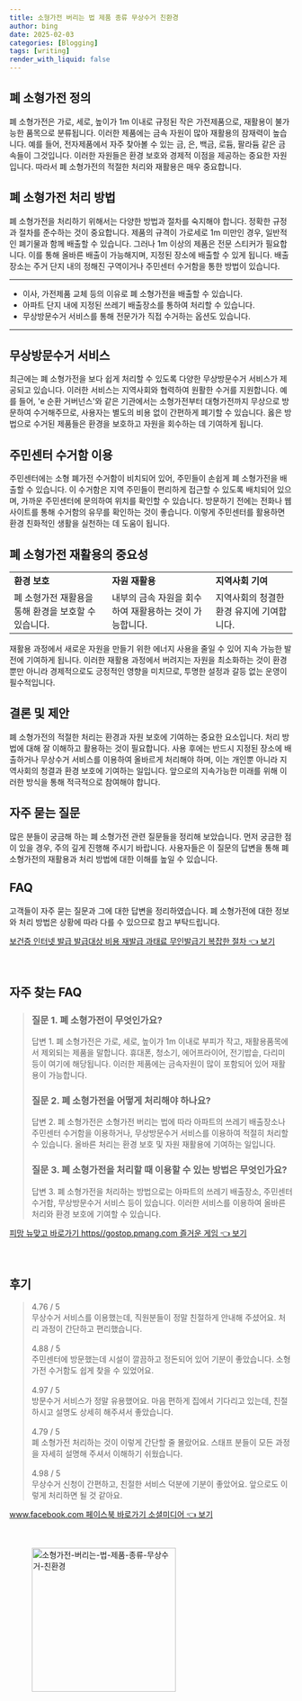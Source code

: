 ```yaml
---
title: 소형가전 버리는 법 제품 종류 무상수거 친환경
author: bing
date: 2025-02-03
categories: [Blogging]
tags: [writing]
render_with_liquid: false
---
```



<h2 id='폐 소형가전 정의'>폐 소형가전 정의</h2>

<p>폐 소형가전은 가로, 세로, 높이가 1m 이내로 규정된 작은 가전제품으로, 재활용이 불가능한 품목으로 분류됩니다. 이러한 제품에는 금속 자원이 많아 재활용의 잠재력이 높습니다. 예를 들어, 전자제품에서 자주 찾아볼 수 있는 금, 은, 백금, 로듐, 팔라듐 같은 금속들이 그것입니다. 이러한 자원들은 환경 보호와 경제적 이점을 제공하는 중요한 자원입니다. 따라서 폐 소형가전의 적절한 처리와 재활용은 매우 중요합니다.</p>

<h2 id='폐 소형가전 처리 방법'>폐 소형가전 처리 방법</h2>

<p>폐 소형가전을 처리하기 위해서는 다양한 방법과 절차를 숙지해야 합니다. 정확한 규정과 절차를 준수하는 것이 중요합니다. 제품의 규격이 가로세로 1m 미만인 경우, 일반적인 폐기물과 함께 배출할 수 있습니다. 그러나 1m 이상의 제품은 전문 스티커가 필요합니다. 이를 통해 올바른 배출이 가능해지며, 지정된 장소에 배출할 수 있게 됩니다. 배출 장소는 주거 단지 내의 정해진 구역이거나 주민센터 수거함을 통한 방법이 있습니다.</p>

<hr />

<ul>
    <li>이사, 가전제품 교체 등의 이유로 폐 소형가전을 배출할 수 있습니다.</li>
    <li>아파트 단지 내에 지정된 쓰레기 배출장소를 통하여 처리할 수 있습니다.</li>
    <li>무상방문수거 서비스를 통해 전문가가 직접 수거하는 옵션도 있습니다.</li>
</ul>

<hr />

<h2 id='무상방문수거 서비스'>무상방문수거 서비스</h2>

<p>최근에는 폐 소형가전을 보다 쉽게 처리할 수 있도록 다양한 무상방문수거 서비스가 제공되고 있습니다. 이러한 서비스는 지역사회와 협력하여 원활한 수거를 지원합니다. 예를 들어, 'e 순환 거버넌스'와 같은 기관에서는 소형가전부터 대형가전까지 무상으로 방문하여 수거해주므로, 사용자는 별도의 비용 없이 간편하게 폐기할 수 있습니다. 옳은 방법으로 수거된 제품들은 환경을 보호하고 자원을 회수하는 데 기여하게 됩니다.</p>

<h2 id=' 주민센터 수거함 이용'>주민센터 수거함 이용</h2>

<p>주민센터에는 소형 폐가전 수거함이 비치되어 있어, 주민들이 손쉽게 폐 소형가전을 배출할 수 있습니다. 이 수거함은 지역 주민들이 편리하게 접근할 수 있도록 배치되어 있으며, 가까운 주민센터에 문의하여 위치를 확인할 수 있습니다. 방문하기 전에는 전화나 웹사이트를 통해 수거함의 유무를 확인하는 것이 좋습니다. 이렇게 주민센터를 활용하면 환경 친화적인 생활을 실천하는 데 도움이 됩니다.</p>

<h2 id='폐 소형가전 재활용의 중요성'>폐 소형가전 재활용의 중요성</h2>

<table>
    <tr>
        <td><b>환경 보호</b></td>
        <td><b>자원 재활용</b></td>
        <td><b>지역사회 기여</b></td>
    </tr>
    <tr>
        <td>폐 소형가전 재활용을 통해 환경을 보호할 수 있습니다.</td>
        <td>내부의 금속 자원을 회수하여 재활용하는 것이 가능합니다.</td>
        <td>지역사회의 청결한 환경 유지에 기여합니다.</td>
    </tr>
</table>

<p>재활용 과정에서 새로운 자원을 만들기 위한 에너지 사용을 줄일 수 있어 지속 가능한 발전에 기여하게 됩니다. 이러한 재활용 과정에서 버려지는 자원을 최소화하는 것이 환경뿐만 아니라 경제적으로도 긍정적인 영향을 미치므로, 투명한 설정과 갈등 없는 운영이 필수적입니다.</p>

<h2 id='결론 및 제안'>결론 및 제안</h2>

<p>폐 소형가전의 적절한 처리는 환경과 자원 보호에 기여하는 중요한 요소입니다. 처리 방법에 대해 잘 이해하고 활용하는 것이 필요합니다. 사용 후에는 반드시 지정된 장소에 배출하거나 무상수거 서비스를 이용하여 올바르게 처리해야 하며, 이는 개인뿐 아니라 지역사회의 청결과 환경 보호에 기여하는 일입니다. 앞으로의 지속가능한 미래를 위해 이러한 방식을 통해 적극적으로 참여해야 합니다.</p>

<h2 id='자주 묻는 질문'>자주 묻는 질문</h2>

<p>많은 분들이 궁금해 하는 폐 소형가전 관련 질문들을 정리해 보았습니다. 먼저 궁금한 점이 있을 경우, 주의 깊게 진행해 주시기 바랍니다. 사용자들은 이 질문의 답변을 통해 폐 소형가전의 재활용과 처리 방법에 대한 이해를 높일 수 있습니다.</p>

<h2 id='FAQ'>FAQ</h2>

<p>고객들이 자주 묻는 질문과 그에 대한 답변을 정리하였습니다. 폐 소형가전에 대한 정보와 처리 방법은 상황에 따라 다를 수 있으므로 참고 부탁드립니다.</p>


<p><a class="click-button" title="보건증 인터넷 발급 발급대상 비용 재발급 과태료 무인발급기 복잡한 절차" href="https://aptwhite.github.io/posts/%EB%B3%B4%EA%B1%B4%EC%A6%9D-%EC%9D%B8%ED%84%B0%EB%84%B7-%EB%B0%9C%EA%B8%89-%EB%B0%9C%EA%B8%89%EB%8C%80%EC%83%81-%EB%B9%84%EC%9A%A9-%EC%9E%AC%EB%B0%9C%EA%B8%89-%EA%B3%BC%ED%83%9C%EB%A3%8C-%EB%AC%B4%EC%9D%B8%EB%B0%9C%EA%B8%89%EA%B8%B0-%EB%B3%B5%EC%9E%A1%ED%95%9C-%EC%A0%88%EC%B0%A8/" rel="dofollow">보건증 인터넷 발급 발급대상 비용 재발급 과태료 무인발급기 복잡한 절차 👈 보기</a></p><br>
<h2 id='자주_찾는_FAQ'>자주 찾는 FAQ</h2>
<div itemscope="" itemtype="https://schema.org/FAQPage"> 
<blockquote> 
<div itemscope="" itemprop="mainEntity" itemtype="https://schema.org/Question"> 
<h3 itemprop="name">질문 1. 폐 소형가전이 무엇인가요?</h3> 
<div itemscope="" itemprop="acceptedAnswer" itemtype="https://schema.org/Answer"> 
<span itemprop="text"> 
<p>답변 1. 폐 소형가전은 가로, 세로, 높이가 1m 이내로 부피가 작고, 재활용품목에서 제외되는 제품을 말합니다. 휴대폰, 청소기, 에어프라이어, 전기밥솥, 다리미 등이 여기에 해당됩니다. 이러한 제품에는 금속자원이 많이 포함되어 있어 재활용이 가능합니다.</p> 
</span> 
</div> 
</div> 

<div itemscope="" itemprop="mainEntity" itemtype="https://schema.org/Question"> 
<h3 itemprop="name">질문 2. 폐 소형가전을 어떻게 처리해야 하나요?</h3> 
<div itemscope="" itemprop="acceptedAnswer" itemtype="https://schema.org/Answer"> 
<span itemprop="text"> 
<p>답변 2. 폐 소형가전은 소형가전 버리는 법에 따라 아파트의 쓰레기 배출장소나 주민센터 수거함을 이용하거나, 무상방문수거 서비스를 이용하여 적절히 처리할 수 있습니다. 올바른 처리는 환경 보호 및 자원 재활용에 기여하는 일입니다.</p> 
</span> 
</div> 
</div> 

<div itemscope="" itemprop="mainEntity" itemtype="https://schema.org/Question"> 
<h3 itemprop="name">질문 3. 폐 소형가전을 처리할 때 이용할 수 있는 방법은 무엇인가요?</h3> 
<div itemscope="" itemprop="acceptedAnswer" itemtype="https://schema.org/Answer"> 
<span itemprop="text"> 
<p>답변 3. 폐 소형가전을 처리하는 방법으로는 아파트의 쓰레기 배출장소, 주민센터 수거함, 무상방문수거 서비스 등이 있습니다. 이러한 서비스를 이용하여 올바른 처리와 환경 보호에 기여할 수 있습니다.</p> 
</span> 
</div> 
</div> 
</blockquote> 
</div>
<p><a class="click-button" title="피망 뉴맞고 바로가기 https//gostop.pmang.com 즐거운 게임" href="https://aptwhite.github.io/posts/%ED%94%BC%EB%A7%9D-%EB%89%B4%EB%A7%9E%EA%B3%A0-%EB%B0%94%EB%A1%9C%EA%B0%80%EA%B8%B0-httpsgostop.pmang.com-%EC%A6%90%EA%B1%B0%EC%9A%B4-%EA%B2%8C%EC%9E%84/" rel="dofollow">피망 뉴맞고 바로가기 https//gostop.pmang.com 즐거운 게임 👈 보기</a></p><br>
<h2 id='후기'>후기</h2>
<div itemscope itemtype="https://schema.org/Product">
  <blockquote>
  <div itemprop="review" itemscope itemtype="https://schema.org/Review">
      <div itemprop="reviewRating" itemscope itemtype="https://schema.org/Rating"> <span itemprop="ratingValue">4.76</span> / <span itemprop="bestRating">5</span> </div>
      <span itemprop="reviewBody">무상수거 서비스를 이용했는데, 직원분들이 정말 친절하게 안내해 주셨어요. 처리 과정이 간단하고 편리했습니다.</span>
  </div>
  <br>
  <div itemprop="review" itemscope itemtype="https://schema.org/Review">
      <div itemprop="reviewRating" itemscope itemtype="https://schema.org/Rating"> <span itemprop="ratingValue">4.88</span> / <span itemprop="bestRating">5</span> </div>
      <span itemprop="reviewBody">주민센터에 방문했는데 시설이 깔끔하고 정돈되어 있어 기분이 좋았습니다. 소형가전 수거함도 쉽게 찾을 수 있었어요.</span>
  </div>
  <br>
  <div itemprop="review" itemscope itemtype="https://schema.org/Review">
      <div itemprop="reviewRating" itemscope itemtype="https://schema.org/Rating"> <span itemprop="ratingValue">4.97</span> / <span itemprop="bestRating">5</span> </div>
      <span itemprop="reviewBody">방문수거 서비스가 정말 유용했어요. 마음 편하게 집에서 기다리고 있는데, 친절하시고 설명도 상세히 해주셔서 좋았습니다.</span>
  </div>
  <br>
  <div itemprop="review" itemscope itemtype="https://schema.org/Review">
      <div itemprop="reviewRating" itemscope itemtype="https://schema.org/Rating"> <span itemprop="ratingValue">4.79</span> / <span itemprop="bestRating">5</span> </div>
      <span itemprop="reviewBody">폐 소형가전 처리하는 것이 이렇게 간단할 줄 몰랐어요. 스태프 분들이 모든 과정을 자세히 설명해 주셔서 이해하기 쉬웠습니다.</span>
  </div>
  <br>
  <div itemprop="review" itemscope itemtype="https://schema.org/Review">
      <div itemprop="reviewRating" itemscope itemtype="https://schema.org/Rating"> <span itemprop="ratingValue">4.98</span> / <span itemprop="bestRating">5</span> </div>
      <span itemprop="reviewBody">무상수거 신청이 간편하고, 친절한 서비스 덕분에 기분이 좋았어요. 앞으로도 이렇게 처리하면 될 것 같아요.</span>
  </div>
  </blockquote>
</div>
<p><a class="click-button" title="www.facebook.com 페이스북 바로가기 소셜미디어" href="https://aptwhite.github.io/posts/www.facebook.com-%ED%8E%98%EC%9D%B4%EC%8A%A4%EB%B6%81-%EB%B0%94%EB%A1%9C%EA%B0%80%EA%B8%B0-%EC%86%8C%EC%85%9C%EB%AF%B8%EB%94%94%EC%96%B4/" rel="dofollow">www.facebook.com 페이스북 바로가기 소셜미디어 👈 보기</a></p><br>
<figure class="image"><img src="https://aptwhite.github.io/assets/img/thumbnail/소형가전-버리는-법-제품-종류-무상수거-친환경.webp" alt="소형가전-버리는-법-제품-종류-무상수거-친환경" width="256" height="256"></figure>